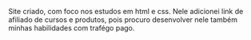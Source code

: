 Site criado, com foco nos estudos em html e css. Nele adicionei link de afiliado de cursos e produtos, pois procuro desenvolver nele também minhas habilidades com trafégo pago.
